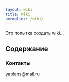 ```yaml
---
layout: wiki
title: Wiki
permalink: /wiki/
---
```


Это попытка создать wiki...

## Содержание




### Контакты

[yaplans@mail.ru](mailto:yaplans@mail.ru)
